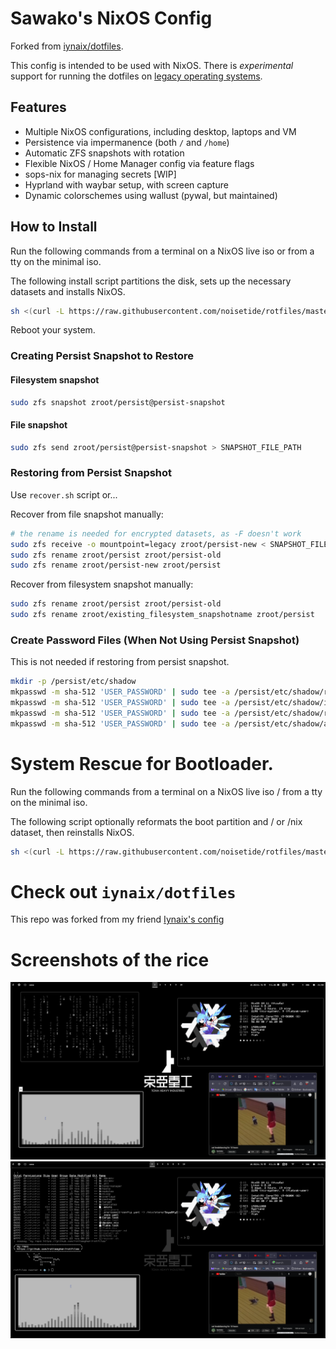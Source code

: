 # Sawako's NixOS Config

Forked from [iynaix/dotfiles](https://github.com/iynaix/dotfiles).

This config is intended to be used with NixOS. There is *experimental* support for running the dotfiles on [legacy operating systems](https://github.com/iynaix/dotfiles/blob/main/home-manager.md).

## Features

- Multiple NixOS configurations, including desktop, laptops and VM
- Persistence via impermanence (both `/` and `/home`)
- Automatic ZFS snapshots with rotation
- Flexible NixOS / Home Manager config via feature flags
- sops-nix for managing secrets [WIP]
- Hyprland with waybar setup, with screen capture
- Dynamic colorschemes using wallust (pywal, but maintained)

## How to Install
Run the following commands from a terminal on a NixOS live iso or from a tty on the minimal iso.

The following install script partitions the disk, sets up the necessary datasets and installs NixOS.

```sh
sh <(curl -L https://raw.githubusercontent.com/noisetide/rotfiles/master/install.sh)
```
Reboot your system.

### Creating Persist Snapshot to Restore

#### Filesystem snapshot
```sh
sudo zfs snapshot zroot/persist@persist-snapshot
```
#### File snapshot
```sh
sudo zfs send zroot/persist@persist-snapshot > SNAPSHOT_FILE_PATH
```

### Restoring from Persist Snapshot

Use `recover.sh` script or...

Recover from file snapshot manually:
```sh
# the rename is needed for encrypted datasets, as -F doesn't work
sudo zfs receive -o mountpoint=legacy zroot/persist-new < SNAPSHOT_FILE_PATH
sudo zfs rename zroot/persist zroot/persist-old
sudo zfs rename zroot/persist-new zroot/persist
```
Recover from filesystem snapshot manually:
```sh
sudo zfs rename zroot/persist zroot/persist-old
sudo zfs rename zroot/existing_filesystem_snapshotname zroot/persist
```

### Create Password Files (When Not Using Persist Snapshot)

This is not needed if restoring from persist snapshot.

```sh
mkdir -p /persist/etc/shadow
mkpasswd -m sha-512 'USER_PASSWORD' | sudo tee -a /persist/etc/shadow/root
mkpasswd -m sha-512 'USER_PASSWORD' | sudo tee -a /persist/etc/shadow/iynaix
mkpasswd -m sha-512 'USER_PASSWORD' | sudo tee -a /persist/etc/shadow/rot
mkpasswd -m sha-512 'USER_PASSWORD' | sudo tee -a /persist/etc/shadow/anyotheruser
```


# System Rescue for Bootloader.
Run the following commands from a terminal on a NixOS live iso / from a tty on the minimal iso.

The following script optionally reformats the boot partition and / or /nix dataset, then reinstalls NixOS.

```sh
sh <(curl -L https://raw.githubusercontent.com/noisetide/rotfiles/master/recover.sh)
```

# Check out `iynaix/dotfiles`

This repo was forked from my friend [Iynaix's config](https://github.com/iynaix/dotfiles)

# Screenshots of the rice

![Rice1](https://github.com/noisetide/rotfiles/blob/master/rice.png?raw=true)
![Rice2](https://github.com/noisetide/rotfiles/blob/master/rice2.png?raw=true)

